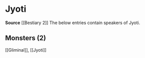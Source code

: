 ﻿---
id: '60'
name: Jyoti
rarity: Uncommon
source: '[[DATABASE/source/Bestiary 2|Bestiary 2]]'
trait:
- '[[DATABASE/trait/Uncommon|Uncommon]]'
type: Language

---
# Jyoti

**Source** [[Bestiary 2]] 
The below entries contain speakers of Jyoti.

## Monsters (2)

[[Gliminal]], [[Jyoti]]